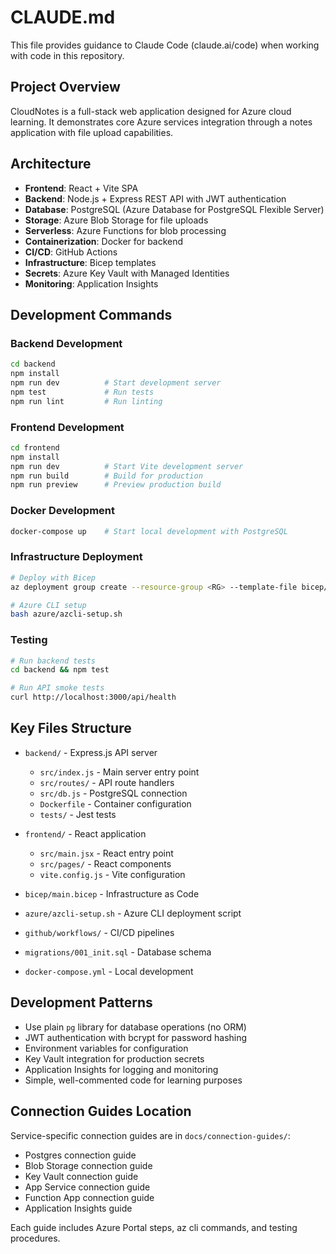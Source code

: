 # CLAUDE.md

This file provides guidance to Claude Code (claude.ai/code) when working with code in this repository.

## Project Overview

CloudNotes is a full-stack web application designed for Azure cloud learning. It demonstrates core Azure services integration through a notes application with file upload capabilities.

## Architecture

- **Frontend**: React + Vite SPA
- **Backend**: Node.js + Express REST API with JWT authentication
- **Database**: PostgreSQL (Azure Database for PostgreSQL Flexible Server)
- **Storage**: Azure Blob Storage for file uploads
- **Serverless**: Azure Functions for blob processing
- **Containerization**: Docker for backend
- **CI/CD**: GitHub Actions
- **Infrastructure**: Bicep templates
- **Secrets**: Azure Key Vault with Managed Identities
- **Monitoring**: Application Insights

## Development Commands

### Backend Development

```bash
cd backend
npm install
npm run dev          # Start development server
npm test             # Run tests
npm run lint         # Run linting
```

### Frontend Development

```bash
cd frontend
npm install
npm run dev          # Start Vite development server
npm run build        # Build for production
npm run preview      # Preview production build
```

### Docker Development

```bash
docker-compose up    # Start local development with PostgreSQL
```

### Infrastructure Deployment

```bash
# Deploy with Bicep
az deployment group create --resource-group <RG> --template-file bicep/main.bicep --parameters @bicep/parameters.json

# Azure CLI setup
bash azure/azcli-setup.sh
```

### Testing

```bash
# Run backend tests
cd backend && npm test

# Run API smoke tests
curl http://localhost:3000/api/health
```

## Key Files Structure

- `backend/` - Express.js API server

  - `src/index.js` - Main server entry point
  - `src/routes/` - API route handlers
  - `src/db.js` - PostgreSQL connection
  - `Dockerfile` - Container configuration
  - `tests/` - Jest tests

- `frontend/` - React application

  - `src/main.jsx` - React entry point
  - `src/pages/` - React components
  - `vite.config.js` - Vite configuration

- `bicep/main.bicep` - Infrastructure as Code
- `azure/azcli-setup.sh` - Azure CLI deployment script
- `github/workflows/` - CI/CD pipelines
- `migrations/001_init.sql` - Database schema
- `docker-compose.yml` - Local development

## Development Patterns

- Use plain `pg` library for database operations (no ORM)
- JWT authentication with bcrypt for password hashing
- Environment variables for configuration
- Key Vault integration for production secrets
- Application Insights for logging and monitoring
- Simple, well-commented code for learning purposes

## Connection Guides Location

Service-specific connection guides are in `docs/connection-guides/`:

- Postgres connection guide
- Blob Storage connection guide
- Key Vault connection guide
- App Service connection guide
- Function App connection guide
- Application Insights guide

Each guide includes Azure Portal steps, az cli commands, and testing procedures.

